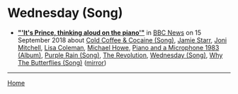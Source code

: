 # Wednesday (Song)

 - [**"'It's Prince, thinking aloud on the piano'"**](https://www.bbc.com/news/entertainment-arts-45510532) in [BBC News](https://www.bbc.com/news/) on 15 September 2018 about [Cold Coffee & Cocaine (Song)](../../../topics/song/cold-coffee-cocaine/index.md), [Jamie Starr](../../../topics/jamie-starr/index.md), [Joni Mitchell](../../../topics/joni-mitchell/index.md), [Lisa Coleman](../../../topics/lisa-coleman/index.md), [Michael Howe](../../../topics/michael-howe/index.md), [Piano and a Microphone 1983 (Album)](../../../topics/album/piano-and-a-microphone-1983/index.md), [Purple Rain (Song)](../../../topics/song/purple-rain/index.md), [The Revolution](../../../topics/the-revolution/index.md), [Wednesday (Song)](../../../topics/song/wednesday/index.md), [Why The Butterflies (Song)](../../../topics/song/why-the-butterflies/index.md) ([mirror](https://web.archive.org/web/*/https://www.bbc.com/news/entertainment-arts-45510532))

----

[Home](../)
